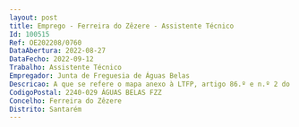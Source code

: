 ```yaml
--- 
layout: post
title: Emprego - Ferreira do Zêzere - Assistente Técnico
Id: 100515
Ref: OE202208/0760
DataAbertura: 2022-08-27
DataFecho: 2022-09-12
Trabalho: Assistente Técnico
Empregador: Junta de Freguesia de Águas Belas
Descricao: A que se refere o mapa anexo à LTFP, artigo 86.º e n.º 2 do artigo 88.º da Lei nº 35 2014 de 20 6, na sua atual redação.
CodigoPostal: 2240-029 ÁGUAS BELAS FZZ
Concelho: Ferreira do Zêzere
Distrito: Santarém
--- 
```

